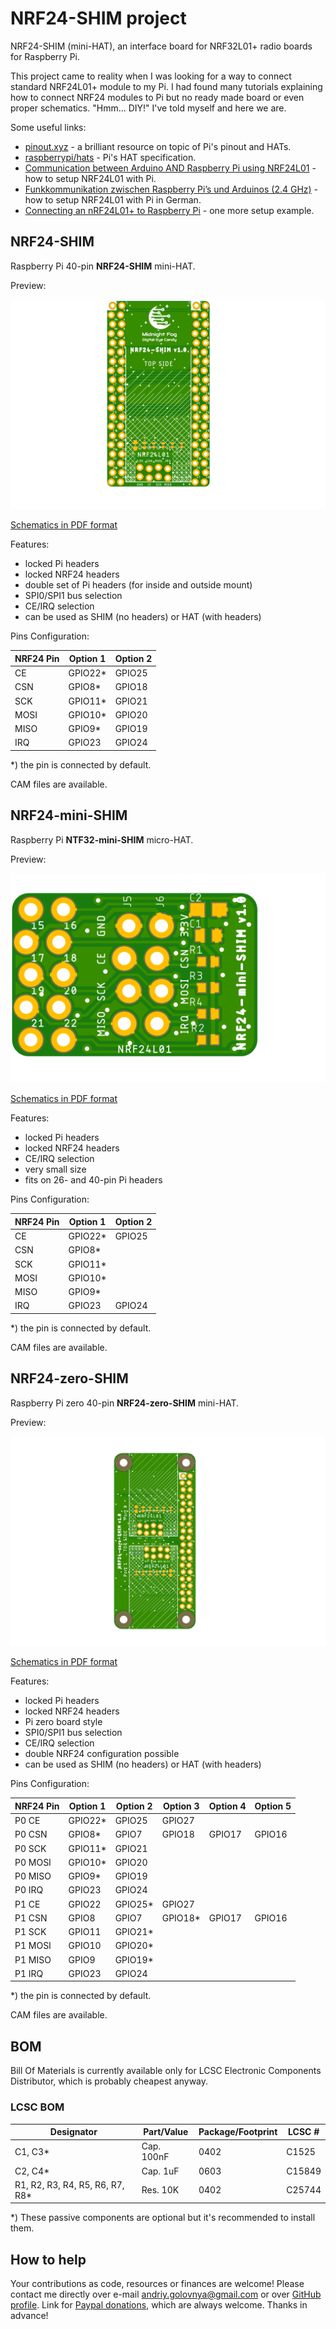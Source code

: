 # NRF24-SHIM project

NRF24-SHIM (mini-HAT), an interface board for NRF32L01+ radio boards for Raspberry Pi.

This project came to reality when I was looking for a way to connect standard NRF24L01+ module to my Pi.
I had found many tutorials explaining how to connect NRF24 modules to Pi but no ready made board or even proper schematics.
"Hmm... DIY!" I've told myself and here we are.

Some useful links:

- [pinout.xyz](https://pinout.xyz/) - a brilliant resource on topic of Pi's pinout and HATs.
- [raspberrypi/hats](https://github.com/raspberrypi/hats) - Pi's HAT specification.
- [Communication between Arduino AND Raspberry Pi using NRF24L01](https://medium.com/@anujdev11/communication-between-arduino-and-raspberry-pi-using-nrf24l01-818687f7f363) - how to setup NRF24L01 with Pi.
- [Funkkommunikation zwischen Raspberry Pi’s und Arduinos (2.4 GHz)](https://tutorials-raspberrypi.de/funkkommunikation-zwischen-raspberry-pis-und-arduinos-2-4-ghz/) - how to setup NRF24L01 with Pi in German.
- [Connecting an nRF24L01+ to Raspberry Pi](https://www.hackster.io/wirekraken/connecting-an-nrf24l01-to-raspberry-pi-9c0a57) - one more setup example.

## NRF24-SHIM

Raspberry Pi 40-pin **NRF24-SHIM** mini-HAT.

Preview:

![NRF24-SHIM preview](img/NRF24-SHIM.png)

[Schematics in PDF format](doc/NRF24-SHIM.pdf)

Features:

- locked Pi headers
- locked NRF24 headers
- double set of Pi headers (for inside and outside mount)
- SPI0/SPI1 bus selection
- CE/IRQ selection
- can be used as SHIM (no headers) or HAT (with headers)

Pins Configuration:

|NRF24 Pin |Option 1 |Option 2 |
|----------|---------|---------|
|CE        |GPIO22\* |GPIO25   |
|CSN       |GPIO8\*  |GPIO18   |
|SCK       |GPIO11\* |GPIO21   |
|MOSI      |GPIO10\* |GPIO20   |
|MISO      |GPIO9\*  |GPIO19   |
|IRQ       |GPIO23   |GPIO24   |

\*) the pin is connected by default.

CAM files are available.

## NRF24-mini-SHIM

Raspberry Pi **NTF32-mini-SHIM** micro-HAT.

Preview:

![NRF24-mini-SHIM preview](img/NRF24-mini-SHIM.png)

[Schematics in PDF format](doc/NRF24-mini-SHIM.pdf)

Features:

- locked Pi headers
- locked NRF24 headers
- CE/IRQ selection
- very small size
- fits on 26- and 40-pin Pi headers

Pins Configuration:

|NRF24 Pin |Option 1 |Option 2 |
|----------|---------|---------|
|CE        |GPIO22\* |GPIO25   |
|CSN       |GPIO8\*  |         |
|SCK       |GPIO11\* |         |
|MOSI      |GPIO10\* |         |
|MISO      |GPIO9\*  |         |
|IRQ       |GPIO23   |GPIO24   |

\*) the pin is connected by default.

CAM files are available.

## NRF24-zero-SHIM

Raspberry Pi zero 40-pin **NRF24-zero-SHIM** mini-HAT.

Preview:

![NRF24-zero-SHIM preview](img/NRF24-zero-SHIM.png)

[Schematics in PDF format](doc/NRF24-zero-SHIM.pdf)

Features:

- locked Pi headers
- locked NRF24 headers
- Pi zero board style
- SPI0/SPI1 bus selection
- CE/IRQ selection
- double NRF24 configuration possible
- can be used as SHIM (no headers) or HAT (with headers)

Pins Configuration:

|NRF24 Pin |Option 1 |Option 2 |Option 3 |Option 4 |Option 5 |
|----------|---------|---------|---------|---------|---------|
|P0 CE     |GPIO22\* |GPIO25   |GPIO27   |         |         |
|P0 CSN    |GPIO8\*  |GPIO7    |GPIO18   |GPIO17   |GPIO16   |
|P0 SCK    |GPIO11\* |GPIO21   |         |         |         |
|P0 MOSI   |GPIO10\* |GPIO20   |         |         |         |
|P0 MISO   |GPIO9\*  |GPIO19   |         |         |         |
|P0 IRQ    |GPIO23   |GPIO24   |         |         |         |
|P1 CE     |GPIO22   |GPIO25\* |GPIO27   |         |         |
|P1 CSN    |GPIO8    |GPIO7    |GPIO18\* |GPIO17   |GPIO16   |
|P1 SCK    |GPIO11   |GPIO21\* |         |         |         |
|P1 MOSI   |GPIO10   |GPIO20\* |         |         |         |
|P1 MISO   |GPIO9    |GPIO19\* |         |         |         |
|P1 IRQ    |GPIO23   |GPIO24   |         |         |         |

\*) the pin is connected by default.

CAM files are available.

## BOM

Bill Of Materials is currently available only for LCSC Electronic Components Distributor, which is probably cheapest anyway.

### LCSC BOM

|Designator                      |Part/Value |Package/Footprint |LCSC # |
|--------------------------------|-----------|------------------|-------|
|C1, C3\*                        |Cap. 100nF |0402              |C1525  |
|C2, C4\*                        |Cap. 1uF   |0603              |C15849 |
|R1, R2, R3, R4, R5, R6, R7, R8\*|Res. 10K   |0402              |C25744 |

\*) These passive components are optional but it's recommended to install them.

## How to help

Your contributions as code, resources or finances are welcome!
Please contact me directly over e-mail andriy.golovnya@gmail.com or over [GitHub profile](https://github.com/red-scorp).
Link for [Paypal donations](http://paypal.me/redscorp), which are always welcome.
Thanks in advance!
